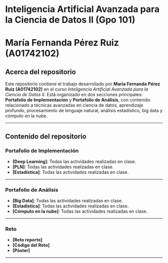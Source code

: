 # Inteligencia Artificial Avanzada para la Ciencia de Datos II (Gpo 101)
# María Fernanda Pérez Ruiz (A01742102)

## Acerca del repositorio
Este repositorio contiene el trabajo desarrollado por **María Fernanda Pérez Ruiz (A01742102)** en el curso *Inteligencia Artificial Avanzada para la Ciencia de Datos II*. Está organizado en dos secciones principales: **Portafolio de Implementación** y **Portafolio de Análisis**, con contenido relacionado a técnicas avanzadas en ciencia de datos, aprendizaje profundo, procesamiento de lenguaje natural, análisis estadístico, big data y cómputo en la nube.

---

## Contenido del repositorio

### Portafolio de Implementación

- **[Deep Learning]**: Todas las actividades realizadas en clase.
- **[PLN]**: Todas las actividades realizadas en clase.
- **[Estadística]**: Todas las actividades realizadas en clase.

---

### Portafolio de Análisis

- **[Big Data]**: Todas las actividades realizadas en clase.
- **[Estadística]**: Todas las actividades realizadas en clase.
- **[Cómputo en la nube]**: Todas las actividades realizadas en clase.

---
### Reto

- **[Reto reporte]**
- **[Código del Reto]**
- **[Póster]**

---

